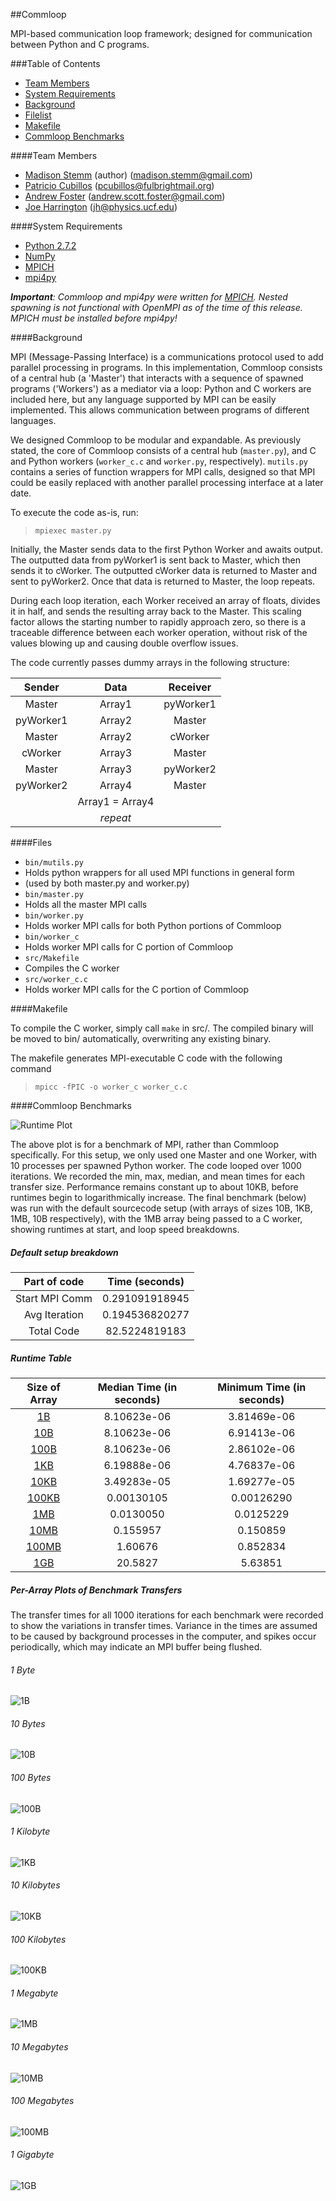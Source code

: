 ##Commloop

MPI-based communication loop framework; designed for communication between Python and C programs.

###Table of Contents
* [Team Members](#team-members)
* [System Requirements](#system-requirements)
* [Background](#background)
* [Filelist](#files)
* [Makefile](#makefile)
* [Commloop Benchmarks](#commloop-benchmarks)

####Team Members
* [Madison Stemm](https://github.com/astromaddie/) (author) (<madison.stemm@gmail.com>)
* [Patricio Cubillos](https://github.com/pcubillos/) (<pcubillos@fulbrightmail.org>)
* [Andrew Foster](https://github.com/AndrewSDFoster) (<andrew.scott.foster@gmail.com>)
* [Joe Harrington](https://github.com/joeharr4) (<jh@physics.ucf.edu>)

####System Requirements

* [Python 2.7.2](https://www.python.org/download/releases/2.7.2/)
* [NumPy](http://www.numpy.org/)
* [MPICH](http://www.mpich.org/)
* [mpi4py](https://code.google.com/p/mpi4py/)

***Important***_: Commloop and mpi4py were written for [MPICH](http://www.mpich.org/). Nested spawning is not functional with OpenMPI as of the time of this release. MPICH must be installed before mpi4py!_

####Background

MPI (Message-Passing Interface) is a communications protocol used to add parallel processing in programs. In this implementation, Commloop consists of a central hub (a 'Master') that interacts with a sequence of spawned programs ('Workers') as a mediator via a loop: Python and C workers are included here, but any language supported by MPI can be easily implemented. This allows communication between programs of different languages.

We designed Commloop to be modular and expandable. As previously stated, the core of Commloop consists of a central hub (`master.py`), and C and Python workers (`worker_c.c` and `worker.py`, respectively). `mutils.py` contains a series of function wrappers for MPI calls, designed so that MPI could be easily replaced with another parallel processing interface at a later date.

To execute the code as-is, run:

  > `mpiexec master.py`

Initially, the Master sends data to the first Python Worker and awaits output. The outputted data from pyWorker1 is sent back to Master, which then sends it to cWorker. The outputted cWorker data is returned to Master and sent to pyWorker2. Once that data is returned to Master, the loop repeats.

During each loop iteration, each Worker received an array of floats, divides it in half, and sends the resulting array back to the Master. This scaling factor allows the starting number to rapidly approach zero, so there is a traceable difference between each worker operation, without risk of the values blowing up and causing double overflow issues.

The code currently passes dummy arrays in the following structure:


| Sender          | Data            | Receiver        |
| :-------------: | :-------------: | :-------------: |
| Master          | Array1          | pyWorker1       |
| pyWorker1       | Array2          | Master          |
| Master          | Array2          | cWorker         |
| cWorker         | Array3          | Master          |
| Master          | Array3          | pyWorker2       |
| pyWorker2       | Array4          | Master          |
|                 | Array1 = Array4 |                 |
|                 | _repeat_        |                 |

####Files

- `bin/mutils.py`
 - Holds python wrappers for all used MPI functions in general form
 - (used by both master.py and worker.py)
- `bin/master.py`
 - Holds all the master MPI calls
- `bin/worker.py`
 - Holds worker MPI calls for both Python portions of Commloop
- `bin/worker_c`
 - Holds worker MPI calls for C portion of Commloop
- `src/Makefile`
 - Compiles the C worker
- `src/worker_c.c`
 - Holds worker MPI calls for the C portion of Commloop

####Makefile

To compile the C worker, simply call `make` in src/. The compiled binary will be moved to bin/ automatically, overwriting any existing binary.

The makefile generates MPI-executable C code with the following command
  > `mpicc -fPIC -o worker_c worker_c.c`

####Commloop Benchmarks

![Runtime Plot](http://i.imgur.com/jTubyQs.png)

The above plot is for a benchmark of MPI, rather than Commloop specifically. For this setup, we only used one Master and one Worker, with 10 processes per spawned Python worker. The code looped over 1000 iterations. We recorded the min, max, median, and mean times for each transfer size. Performance remains constant up to about 10KB, before runtimes begin to logarithmically increase. The final benchmark (below) was run with the default sourcecode setup (with arrays of sizes 10B, 1KB, 1MB, 10B respectively), with the 1MB array being passed to a C worker, showing runtimes at start, and loop speed breakdowns.

##### Default setup breakdown

| Part of code    | Time (seconds)   |
| :-------------: | :-------------:  |
| Start MPI Comm  | 0.291091918945   |
| Avg Iteration   | 0.194536820277   |
| Total Code      | 82.5224819183    |

##### Runtime Table

| Size of Array    | Median Time (in seconds)|  Minimum Time (in seconds)|
| :-------------:  |   :-------------:       |      :-------------:      |
|         [1B](#1-byte)       |         8.10623e-06     |         3.81469e-06       |
|        [10B](#10-bytes)       |         8.10623e-06     |         6.91413e-06       |
|       [100B](#100-bytes)       |         8.10623e-06     |         2.86102e-06       |
|        [1KB](#1-kilobyte)       |         6.19888e-06     |         4.76837e-06       |
|       [10KB](#10-kilobytes)       |         3.49283e-05     |         1.69277e-05       |
|      [100KB](#100-kilobytes)       |         0.00130105      |         0.00126290        |
|        [1MB](#1-megabyte)       |         0.0130050       |         0.0125229         |
|       [10MB](#10-megabytes)       |         0.155957        |         0.150859          |
|      [100MB](#100-megabytes)       |         1.60676         |         0.852834          |
|      [1GB](#1-gigabytes)       |         20.5827         |         5.63851          |

##### Per-Array Plots of Benchmark Transfers

The transfer times for all 1000 iterations for each benchmark were recorded to show the variations in transfer times. Variance in the times are assumed to be caused by background processes in the computer, and spikes occur periodically, which may indicate an MPI buffer being flushed.

###### 1 Byte
![1B](http://i.imgur.com/t5Rcnqh.png)
###### 10 Bytes
![10B](http://i.imgur.com/AjqqaUt.png)
###### 100 Bytes
![100B](http://i.imgur.com/utMjdSv.png)
###### 1 Kilobyte
![1KB](http://i.imgur.com/TcNpjzT.png)
###### 10 Kilobytes
![10KB](http://i.imgur.com/8TG0JpT.png)
###### 100 Kilobytes
![100KB](http://i.imgur.com/EXB1DfO.png)
###### 1 Megabyte
![1MB](http://i.imgur.com/K30nAmw.png)
###### 10 Megabytes
![10MB](http://i.imgur.com/v8jqBiZ.png)
###### 100 Megabytes
![100MB](http://i.imgur.com/y8MCmtV.png)
###### 1 Gigabyte
![1GB](http://i.imgur.com/VUkALjQ.png)
